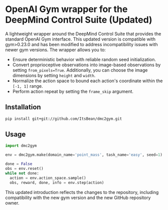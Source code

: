 # OpenAI Gym wrapper for the DeepMind Control Suite (Updated)

A lightweight wrapper around the DeepMind Control Suite that provides the standard OpenAI Gym interface. This updated version is compatible with gym>0.23.0 and has been modified to address incompatibility issues with newer gym versions. The wrapper allows you to:

* Ensure deterministic behavior with reliable random seed initialization.
* Convert proprioceptive observations into image-based observations by setting `from_pixels=True`. Additionally, you can choose the image dimensions by setting `height` and `width`.
* Normalize the action space to bound each action's coordinate within the `[-1, 1]` range.
* Perform action repeat by setting the `frame_skip` argument.

## Installation

```bash
pip install git+git://github.com/ItsBean/dmc2gym.git
```

## Usage

```python
import dmc2gym

env = dmc2gym.make(domain_name='point_mass', task_name='easy', seed=1)

done = False
obs = env.reset()
while not done:
  action = env.action_space.sample()
  obs, reward, done, info = env.step(action)
```


This updated introduction reflects the changes to the repository, including compatibility with the new gym version and the new GitHub repository owner.

